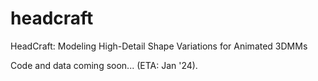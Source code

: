 # headcraft
HeadCraft: Modeling High-Detail Shape Variations for Animated 3DMMs

Code and data coming soon... (ETA: Jan '24).
